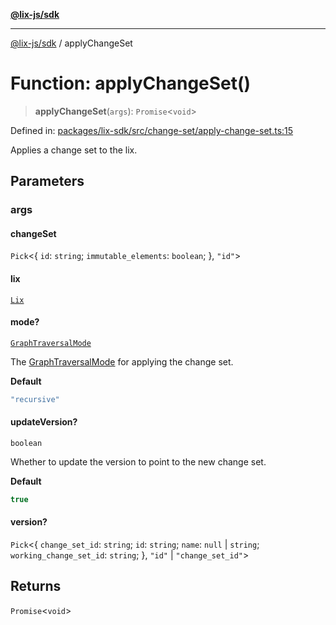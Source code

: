 [**@lix-js/sdk**](../README.md)

***

[@lix-js/sdk](../README.md) / applyChangeSet

# Function: applyChangeSet()

> **applyChangeSet**(`args`): `Promise`\<`void`\>

Defined in: [packages/lix-sdk/src/change-set/apply-change-set.ts:15](https://github.com/opral/monorepo/blob/95d464500b14a3c0aabc535935d800ebcc86d1ad/packages/lix-sdk/src/change-set/apply-change-set.ts#L15)

Applies a change set to the lix.

## Parameters

### args

#### changeSet

`Pick`\<\{ `id`: `string`; `immutable_elements`: `boolean`; \}, `"id"`\>

#### lix

[`Lix`](../type-aliases/Lix.md)

#### mode?

[`GraphTraversalMode`](../type-aliases/GraphTraversalMode.md)

The [GraphTraversalMode](../type-aliases/GraphTraversalMode.md) for applying the change set.

**Default**

```ts
"recursive"
```

#### updateVersion?

`boolean`

Whether to update the version to point to the new change set.

**Default**

```ts
true
```

#### version?

`Pick`\<\{ `change_set_id`: `string`; `id`: `string`; `name`: `null` \| `string`; `working_change_set_id`: `string`; \}, `"id"` \| `"change_set_id"`\>

## Returns

`Promise`\<`void`\>
